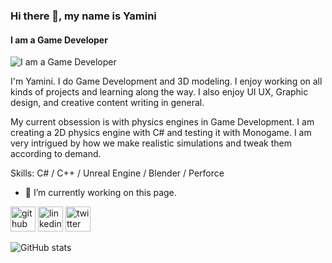 ### Hi there 👋, my name is Yamini
#### I am a Game Developer
![I am a Game Developer](https://arturssmirnovs.github.io/github-profile-readme-generator/images/banner.png)

I'm Yamini. I do Game Development and 3D modeling. I enjoy working on all kinds of projects and learning along the way. I also enjoy UI UX, Graphic design, and creative content writing in general. 

My current obsession is with physics engines in Game Development. I am creating a 2D physics engine with C# and testing it with Monogame. I am very intrigued by how we make realistic simulations and tweak them according to demand. 

Skills: C# / C++ / Unreal Engine / Blender / Perforce

- 🔭 I’m currently working on this page. 


[<img src='https://cdn.jsdelivr.net/npm/simple-icons@3.0.1/icons/github.svg' alt='github' height='40'>](https://github.com/hopeworld07)  [<img src='https://cdn.jsdelivr.net/npm/simple-icons@3.0.1/icons/linkedin.svg' alt='linkedin' height='40'>](https://www.linkedin.com/in/yamini-sharma-dt/)  [<img src='https://cdn.jsdelivr.net/npm/simple-icons@3.0.1/icons/twitter.svg' alt='twitter' height='40'>](https://twitter.com/minidoesdev)  

![GitHub stats](https://github-readme-stats.vercel.app/api?username=hopeworld07&show_icons=true)  



